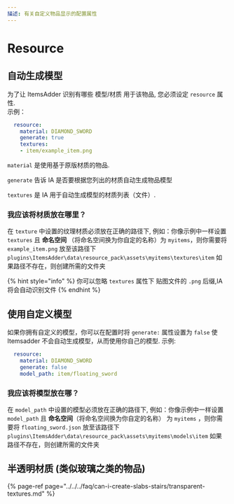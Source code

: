 ```yaml
---
描述: 有关自定义物品显示的配置属性
---
```


# Resource

## 自动生成模型

为了让 ItemsAdder 识别有哪些 模型/材质 用于该物品, 您必须设定 `resource` 属性.  
示例：

```yaml
  resource:
    material: DIAMOND_SWORD
    generate: true
    textures:
    - item/example_item.png
```

`material` 是使用基于原版材质的物品.

`generate` 告诉 IA 是否要根据您列出的材质自动生成物品模型

`textures` 是 IA 用于自动生成模型的材质列表（文件）.

### 我应该将材质放在哪里？

在 `texture` 中设置的纹理材质必须放在正确的路径下,
例如：你像示例中一样设置 `textures` 且 **命名空间** （将命名空间换为你自定的名称）为 `myitems`，则你需要将 `example_item.png` 放至该路径下 `plugins\ItemsAdder\data\resource_pack\assets\myitems\textures\item`
如果路径不存在，则创建所需的文件夹

{% hint style="info" %}
你可以忽略 `textures` 属性下 贴图文件的 `.png` 后缀,IA将会自动识别文件
{% endhint %}

## 使用自定义模型

如果你拥有自定义的模型，你可以在配置时将 `generate:` 属性设置为 `false` 使 Itemsadder 不会自动生成模型，从而使用你自己的模型.
示例:

```yaml
  resource:
    material: DIAMOND_SWORD
    generate: false
    model_path: item/floating_sword

```

### 我应该将模型放在哪？

在 `model_path` 中设置的模型必须放在正确的路径下,
例如：你像示例中一样设置 `model_path` 且 **命名空间**（将命名空间换为你自定的名称） 为 `myitems` ，则你需要将 `floating_sword.json` 放至该路径下 `plugins\ItemsAdder\data\resource_pack\assets\myitems\models\item`
如果路径不存在，则创建所需的文件夹

## 半透明材质  \(类似玻璃之类的物品\)

{% page-ref page="../../../faq/can-i-create-slabs-stairs/transparent-textures.md" %}

